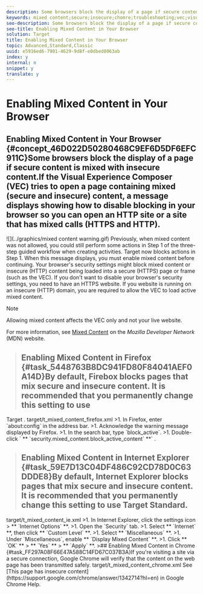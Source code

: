 ```yaml
---
description: Some browsers block the display of a page if secure content is mixed with insecure content.
keywords: mixed content;secure;insecure;chomre;troubleshooting;vec;visual experience composer;unsecure
seo-description: Some browsers block the display of a page if secure content is mixed with insecure content.
seo-title: Enabling Mixed Content in Your Browser
solution: Target
title: Enabling Mixed Content in Your Browser
topic: Advanced,Standard,Classic
uuid: e5916ed6-7901-4629-9d8f-e0dbed8063ab
index: y
internal: n
snippet: y
translate: y
---
```


# Enabling Mixed Content in Your Browser

## Enabling Mixed Content in Your Browser {#concept_46D022D50280468C9EF6D5DF6EFC911C}Some browsers block the display of a page if secure content is mixed with insecure content.If the Visual Experience Composer (VEC) tries to open a page containing mixed (secure and insecure) content, a message displays showing how to disable blocking in your browser so you can open an HTTP site or a site that has mixed calls (HTTPS and HTTP).
![](../graphics/mixed content warning.gif) 
Previously, when mixed content was not allowed, you could still perform some actions in Step 1 of the three-step guided workflow when creating activities. Target now blocks actions in Step 1. When this message displays, you must enable mixed content before continuing.
Your browser's security settings might block mixed content or insecure (HTTP) content being loaded into a secure (HTTPS) page or frame (such as the VEC). If you don't want to disable your browser's security settings, you need to have an HTTPS website.
If you website is running on an insecure (HTTP) domain, you are required to allow the VEC to load active mixed content.

>[!NOTE]
>
>Allowing mixed content affects the VEC only and not your live website.


For more information, see [Mixed Content](https://developer.mozilla.org/en-US/docs/Web/Security/Mixed_content) on the *Mozilla Developer Network* (MDN) website. 
>## Enabling Mixed Content in Firefox {#task_5448763B8DC941FD80F84041AEF0A14D}By default, Firebox blocks pages that mix secure and insecure content. It is recommended that you permanently change this setting to use 
<keyword>
 Target
</keyword>. 
<draft-comment otherprops="merge">
 target/t_mixed_content_firefox.xml
</draft-comment>
>1. In Firefox, enter `about:config` in the address bar.
>1. Acknowledge the warning message displayed by Firefox.
>1. In the search bar, type `block_active`.
>1. Double-click ` ** `security.mixed_content.block_active_content` **` .

>## Enabling Mixed Content in Internet Explorer {#task_59E7D13C04DF486C92CD78D0C63DDDE8}By default, Internet Explorer blocks pages that mix secure and insecure content. It is recommended that you permanently change this setting to use Target Standard. 
<draft-comment otherprops="merge">
 target/t_mixed_content_ie.xml
</draft-comment>
>1. In Internet Explorer, click the settings icon > ** `Internet Options` **.
>1. Open the `Security` tab.
>1. Select ** `Internet` **, then click ** `Custom Level` **.
>1. Select ** `Miscellaneous` **.
>1. Under `Miscellaneous`, enable ** `Display Mixed Content` **.
>1. Click ** `OK` ** > ** `Yes` ** > ** `Apply` **.
>## Enabling Mixed Content in Chrome {#task_FF297A08F66E47A588C14FD67C037B3A}If you're visiting a site via a secure connection, Google Chrome will verify that the content on the web page has been transmitted safely. 
<draft-comment otherprops="merge">
 target/t_mixed_content_chrome.xml
</draft-comment>See [This page has insecure content](https://support.google.com/chrome/answer/1342714?hl=en) in Google Chrome Help. 
